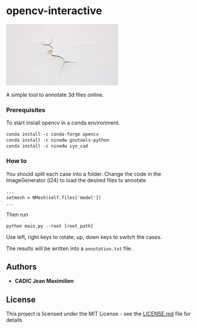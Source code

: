 # opencv-interactive
![alt text](https://raw.githubusercontent.com/JeanMaximilienCadic/opencv-interactive/master/imgs/opencv-annotate.png)

A simple tool to annotate 3d files online.

### Prerequisites

To start install opencv in a conda environment.
```
conda install -c conda-forge opencv
conda install -c ninedw gnutools-python
conda install -c ninedw iyo_cad
```

### How to
You should split each case into a folder. Change the code in the ImageGenerator (l24) to load the desired files to annotate
```
...
setmesh = NMesh(self.files['model'])
...
```

Then run
```
python main.py --root [root_path]
```

Use left, right keys to rotate; up, down keys to switch the cases.

The results will be written into a `annotation.txt` file.

## Authors

* **CADIC Jean Maximilien**

## License

This project is licensed under the MIT License - see the [LICENSE.md](LICENSE.md) file for details
